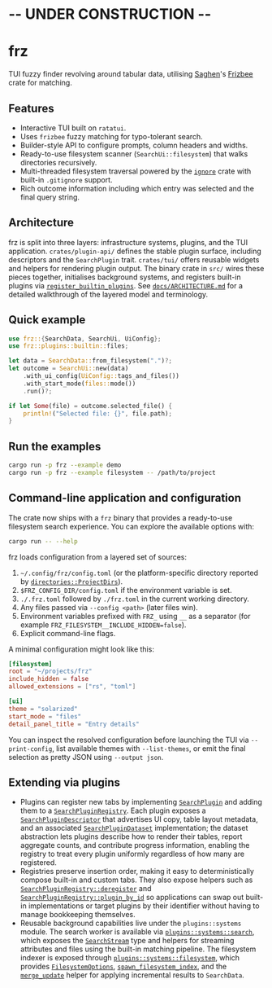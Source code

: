 # -- UNDER CONSTRUCTION --

# frz

TUI fuzzy finder revolving around tabular data, utilising [Saghen](https://github.com/Saghen)'s [Frizbee](https://github.com/Saghen/frizbee) crate for matching.

## Features
- Interactive TUI built on `ratatui`.
- Uses `frizbee` fuzzy matching for typo-tolerant search.
- Builder-style API to configure prompts, column headers and widths.
- Ready-to-use filesystem scanner (`SearchUi::filesystem`) that walks directories recursively.
- Multi-threaded filesystem traversal powered by the [`ignore`](https://docs.rs/ignore) crate with built-in `.gitignore` support.
- Rich outcome information including which entry was selected and the final query string.

## Architecture

frz is split into three layers: infrastructure systems, plugins, and the TUI
application. `crates/plugin-api/` defines the stable plugin surface, including
descriptors and the `SearchPlugin` trait. `crates/tui/` offers reusable widgets
and helpers for rendering plugin output. The binary crate in `src/` wires these
pieces together, initialises background systems, and registers built-in plugins
via [`register_builtin_plugins`](src/plugins/builtin/mod.rs). See
[`docs/ARCHITECTURE.md`](docs/ARCHITECTURE.md) for a detailed walkthrough of the
layered model and terminology.

## Quick example

```rust
use frz::{SearchData, SearchUi, UiConfig};
use frz::plugins::builtin::files;

let data = SearchData::from_filesystem(".")?;
let outcome = SearchUi::new(data)
    .with_ui_config(UiConfig::tags_and_files())
    .with_start_mode(files::mode())
    .run()?;

if let Some(file) = outcome.selected_file() {
    println!("Selected file: {}", file.path);
}
```

## Run the examples

```bash
cargo run -p frz --example demo
cargo run -p frz --example filesystem -- /path/to/project
```

## Command-line application and configuration

The crate now ships with a `frz` binary that provides a ready-to-use filesystem
search experience. You can explore the available options with:

```bash
cargo run -- --help
```

frz loads configuration from a layered set of sources:

1. `~/.config/frz/config.toml` (or the platform-specific directory reported by
   [`directories::ProjectDirs`](https://docs.rs/directories)).
2. `$FRZ_CONFIG_DIR/config.toml` if the environment variable is set.
3. `./.frz.toml` followed by `./frz.toml` in the current working directory.
4. Any files passed via `--config <path>` (later files win).
5. Environment variables prefixed with `FRZ_` using `__` as a separator
   (for example `FRZ_FILESYSTEM__INCLUDE_HIDDEN=false`).
6. Explicit command-line flags.

A minimal configuration might look like this:

```toml
[filesystem]
root = "~/projects/frz"
include_hidden = false
allowed_extensions = ["rs", "toml"]

[ui]
theme = "solarized"
start_mode = "files"
detail_panel_title = "Entry details"
```

You can inspect the resolved configuration before launching the TUI via
`--print-config`, list available themes with `--list-themes`, or emit the final
selection as pretty JSON using `--output json`.

## Extending via plugins

- Plugins can register new tabs by implementing [`SearchPlugin`](https://docs.rs/frz/latest/frz/trait.SearchPlugin.html) and adding them to a [`SearchPluginRegistry`](https://docs.rs/frz/latest/frz/struct.SearchPluginRegistry.html). Each plugin exposes a [`SearchPluginDescriptor`](https://docs.rs/frz/latest/frz/plugins/descriptors/struct.SearchPluginDescriptor.html) that advertises UI copy, table layout metadata, and an associated [`SearchPluginDataset`](https://docs.rs/frz/latest/frz/plugins/descriptors/trait.SearchPluginDataset.html) implementation; the dataset abstraction lets plugins describe how to render their tables, report aggregate counts, and contribute progress information, enabling the registry to treat every plugin uniformly regardless of how many are registered.
- Registries preserve insertion order, making it easy to deterministically compose built-in and custom tabs. They also expose helpers such as [`SearchPluginRegistry::deregister`](https://docs.rs/frz/latest/frz/struct.SearchPluginRegistry.html#method.deregister) and [`SearchPluginRegistry::plugin_by_id`](https://docs.rs/frz/latest/frz/struct.SearchPluginRegistry.html#method.plugin_by_id) so applications can swap out built-in implementations or target plugins by their identifier without having to manage bookkeeping themselves.
- Reusable background capabilities live under the `plugins::systems` module. The search worker is available via [`plugins::systems::search`](https://docs.rs/frz/latest/frz/plugins/systems/search/), which exposes the [`SearchStream`](https://docs.rs/frz/latest/frz/plugins/systems/search/struct.SearchStream.html) type and helpers for streaming attributes and files using the built-in matching pipeline. The filesystem indexer is exposed through [`plugins::systems::filesystem`](https://docs.rs/frz/latest/frz/plugins/systems/filesystem/), which provides [`FilesystemOptions`](https://docs.rs/frz/latest/frz/plugins/systems/filesystem/struct.FilesystemOptions.html), [`spawn_filesystem_index`](https://docs.rs/frz/latest/frz/plugins/systems/filesystem/fn.spawn_filesystem_index.html), and the [`merge_update`](https://docs.rs/frz/latest/frz/plugins/systems/filesystem/fn.merge_update.html) helper for applying incremental results to `SearchData`.
